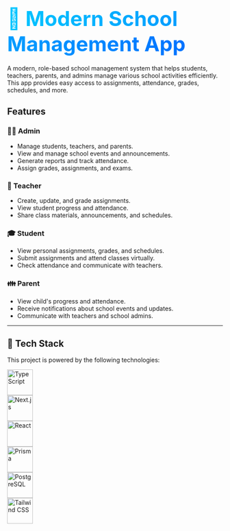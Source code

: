 # <span style="background-image: linear-gradient(to right, #00c6ff, #0072ff); color: transparent; -webkit-background-clip: text; font-size: 3rem; font-weight: 700;">🌟 Modern School Management App</span>

A modern, role-based school management system that helps students, teachers, parents, and admins manage various school activities efficiently. This app provides easy access to assignments, attendance, grades, schedules, and more.

## Features

### 👨‍🏫 Admin
- Manage students, teachers, and parents.
- View and manage school events and announcements.
- Generate reports and track attendance.
- Assign grades, assignments, and exams.

### 🍎 Teacher
- Create, update, and grade assignments.
- View student progress and attendance.
- Share class materials, announcements, and schedules.

### 🎓 Student
- View personal assignments, grades, and schedules.
- Submit assignments and attend classes virtually.
- Check attendance and communicate with teachers.

### 👪 Parent
- View child's progress and attendance.
- Receive notifications about school events and updates.
- Communicate with teachers and school admins.

---

## 🚀 Tech Stack

This project is powered by the following technologies:

<div class="flex flex-wrap justify-center gap-8 py-6 flex-row-reverse">
  <div class="transform hover:scale-105 transition-all duration-300">
    <img src="https://cdn.jsdelivr.net/gh/devicons/devicon/icons/typescript/typescript-original.svg" height="60" alt="TypeScript" class="rounded-xl p-4 bg-gradient-to-r from-blue-400 to-blue-600 shadow-lg"/>
  </div>
  <div class="transform hover:scale-105 transition-all duration-300">
    <img src="https://cdn.jsdelivr.net/gh/devicons/devicon/icons/nextjs/nextjs-original.svg" height="60" alt="Next.js" class="rounded-xl p-4 bg-gradient-to-r from-blue-400 to-blue-600 shadow-lg"/>
  </div>
  <div class="transform hover:scale-105 transition-all duration-300">
    <img src="https://cdn.jsdelivr.net/gh/devicons/devicon/icons/react/react-original.svg" height="60" alt="React" class="rounded-xl p-4 bg-gradient-to-r from-blue-400 to-blue-600 shadow-lg"/>
  </div>
  <div class="transform hover:scale-105 transition-all duration-300">
    <img src="https://cdn.jsdelivr.net/gh/devicons/devicon/icons/prisma/prisma-original.svg" height="60" alt="Prisma" class="rounded-xl p-4 bg-gradient-to-r from-blue-400 to-blue-600 shadow-lg"/>
  </div>
  <div class="transform hover:scale-105 transition-all duration-300">
    <img src="https://cdn.jsdelivr.net/gh/devicons/devicon/icons/postgresql/postgresql-original.svg" height="60" alt="PostgreSQL" class="rounded-xl p-4 bg-gradient-to-r from-blue-400 to-blue-600 shadow-lg"/>
  </div>
  <div class="transform hover:scale-105 transition-all duration-300">
    <img src="https://cdn.jsdelivr.net/gh/devicons/devicon/icons/tailwindcss/tailwindcss-original-wordmark.svg" height="60" alt="Tailwind CSS" class="rounded-xl p-4 bg-gradient-to-r from-blue-400 to-blue-600 shadow-lg"/>
  </div>
</div>
